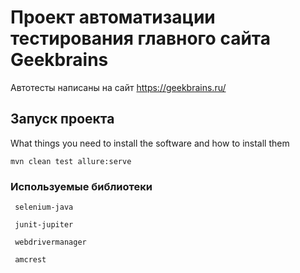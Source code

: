 # Проект автоматизации тестирования главного сайта Geekbrains

Автотесты написаны на сайт https://geekbrains.ru/

## Запуск проекта

What things you need to install the software and how to install them

    mvn clean test allure:serve
  
### Используемые библиотеки

     selenium-java
     
     junit-jupiter
     
     webdrivermanager
     
     amcrest